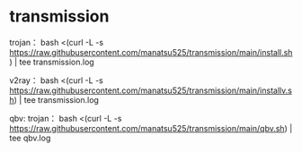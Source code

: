 # transmission
trojan：
bash <(curl -L -s https://raw.githubusercontent.com/manatsu525/transmission/main/install.sh) | tee transmission.log


v2ray：
bash <(curl -L -s https://raw.githubusercontent.com/manatsu525/transmission/main/installv.sh) | tee transmission.log

qbv:
trojan： bash <(curl -L -s https://raw.githubusercontent.com/manatsu525/transmission/main/qbv.sh) | tee qbv.log
